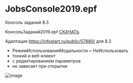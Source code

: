 # JobsConsole2019.epf
Консоль заданий 8.3 

КонсольЗаданий2019.epf [СКАЧАТЬ](https://github.com/kuzyara/JobsConsole2019.epf/raw/master/%D0%9A%D0%BE%D0%BD%D1%81%D0%BE%D0%BB%D1%8C%D0%97%D0%B0%D0%B4%D0%B0%D0%BD%D0%B8%D0%B92019.epf)

Адаптация https://infostart.ru/public/57880/ для 8.3 
* РежимИспользованияМодальности = НеИспользовать
* тонкий и веб-клиент
* с редактированием параметров
* не зависает при открытии

![image](https://user-images.githubusercontent.com/2604430/45483322-d3aca400-b77a-11e8-83be-dfdfb87891e9.png)
